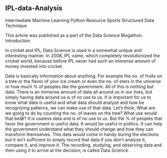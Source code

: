 ## IPL-data-Analysis

 Intermediate Machine Learning Python Resource Sports Structured Data Technique

This article was published as a part of the Data Science Blogathon.
Introduction

In cricket and IPL, Data Science is used in a somewhat unique and interesting manner. In 2008, IPL came, which completely revolutionized the cricket world, because before IPL never had such an immense amount of money invested into cricket.

Data is basically information about anything. For example the no. of fruits on a tree or the flavor of your ice cream or even the no. of stars in the universe or how much % of peoples like the government. All of this is nothing but data. There is an immense amount of data all around us in our lives, but simply having data around us is of no use to us. It is important for us to know what data is useful and what data should analyze and how be recognizing patterns, we can make use of that data. Let’s think, What are we going to do by counting the no. of leaves on the tree? What use would that be😅?  It is useless data and is of no use to us. But the % of peoples that favor the government is useful data. It would be useful in politics. It can help the government understand what they should change and how they can transform themselves. This data would come in handy during the elections but it isn’t sufficient to simply record that data if you don’t analyze it, compare it, and improve it. The recording, studying, and observing data and then using it to arrive at the decision, is called Data Science.
